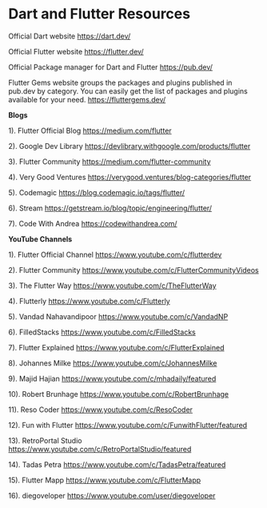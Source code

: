 # Dart and Flutter Resources

Official Dart website
https://dart.dev/

Official Flutter website
https://flutter.dev/

Official Package manager for Dart and Flutter
https://pub.dev/

Flutter Gems website groups the packages and plugins published in pub.dev by category. You can easily get the list of packages and plugins available for your need. 
https://fluttergems.dev/

**Blogs**

1). Flutter Official Blog
https://medium.com/flutter

2). Google Dev Library
https://devlibrary.withgoogle.com/products/flutter

3). Flutter Community
https://medium.com/flutter-community

4). Very Good Ventures
https://verygood.ventures/blog-categories/flutter

5). Codemagic
https://blog.codemagic.io/tags/flutter/

6). Stream
https://getstream.io/blog/topic/engineering/flutter/

7). Code With Andrea
https://codewithandrea.com/

**YouTube Channels**

1). Flutter Official Channel
https://www.youtube.com/c/flutterdev

2). Flutter Community
https://www.youtube.com/c/FlutterCommunityVideos

3). The Flutter Way
https://www.youtube.com/c/TheFlutterWay

4). Flutterly
https://www.youtube.com/c/Flutterly

5). Vandad Nahavandipoor
https://www.youtube.com/c/VandadNP

6). FilledStacks
https://www.youtube.com/c/FilledStacks

7). Flutter Explained
https://www.youtube.com/c/FlutterExplained

8). Johannes Milke
https://www.youtube.com/c/JohannesMilke

9). Majid Hajian
https://www.youtube.com/c/mhadaily/featured

10). Robert Brunhage
https://www.youtube.com/c/RobertBrunhage

11). Reso Coder
https://www.youtube.com/c/ResoCoder

12). Fun with Flutter
https://www.youtube.com/c/FunwithFlutter/featured

13). RetroPortal Studio
https://www.youtube.com/c/RetroPortalStudio/featured

14). Tadas Petra
https://www.youtube.com/c/TadasPetra/featured

15). Flutter Mapp
https://www.youtube.com/c/FlutterMapp

16). diegoveloper
https://www.youtube.com/user/diegoveloper
